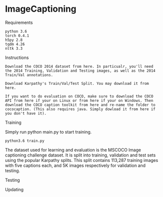 # ImageCaptioning

Requirements 

    python 3.6
    torch 0.4.1
    h5py 2.8
    tqdm 4.26
    nltk 3.3

Instructions

    Download the COCO 2014 dataset from here. In particualr, you'll need the 2014 Training, Validation and Testing images, as well as the 2014 Train/Val annotations.

    Download Karpathy's Train/Val/Test Split. You may download it from here.

    If you want to do evaluation on COCO, make sure to download the COCO API from here if your on Linux or from here if your on Windows. Then download the COCO caption toolkit from here and re-name the folder to cococaption. (This also requires java. Simply dowload it from here if you don't have it).

 Training

Simply run python main.py to start training.

    python3.6 train.py

The dataset used for learning and evaluation is the MSCOCO Image captioning challenge dataset. It is split into training, validation and test sets using the popular Karpathy splits. This split contains 113,287 training images with five captions each, and 5K images respectively for validation and testing. 




 Testing

Updating
